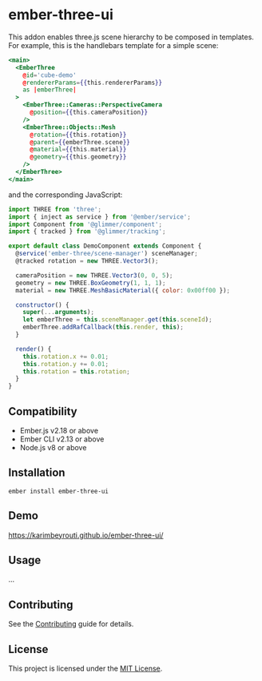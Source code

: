 ember-three-ui
==============================================================================

This addon enables three.js scene hierarchy to be composed in templates. 
For example, this is the handlebars template for a simple scene:

```handlebars
<main>
  <EmberThree
    @id='cube-demo'
    @rendererParams={{this.rendererParams}}
    as |emberThree|
  >
    <EmberThree::Cameras::PerspectiveCamera
      @position={{this.cameraPosition}}
    />
    <EmberThree::Objects::Mesh
      @rotation={{this.rotation}}
      @parent={{emberThree.scene}}
      @material={{this.material}}
      @geometry={{this.geometry}}
    />
  </EmberThree>
</main>
```

and the corresponding JavaScript:

```javascript
import THREE from 'three';
import { inject as service } from '@ember/service';
import Component from '@glimmer/component';
import { tracked } from '@glimmer/tracking';

export default class DemoComponent extends Component {
  @service('ember-three/scene-manager') sceneManager;
  @tracked rotation = new THREE.Vector3();

  cameraPosition = new THREE.Vector3(0, 0, 5);
  geometry = new THREE.BoxGeometry(1, 1, 1);
  material = new THREE.MeshBasicMaterial({ color: 0x00ff00 });

  constructor() {
    super(...arguments);
    let emberThree = this.sceneManager.get(this.sceneId);
    emberThree.addRafCallback(this.render, this);
  }

  render() {
    this.rotation.x += 0.01;
    this.rotation.y += 0.01;
    this.rotation = this.rotation;
  }
}
```


Compatibility
------------------------------------------------------------------------------

* Ember.js v2.18 or above
* Ember CLI v2.13 or above
* Node.js v8 or above


Installation
------------------------------------------------------------------------------

```
ember install ember-three-ui
```


Demo
------------------------------------------------------------------------------
https://karimbeyrouti.github.io/ember-three-ui/

Usage
------------------------------------------------------------------------------

...


Contributing
------------------------------------------------------------------------------

See the [Contributing](CONTRIBUTING.md) guide for details.


License
------------------------------------------------------------------------------

This project is licensed under the [MIT License](LICENSE.md).
